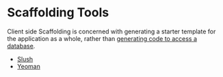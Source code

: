 # Scaffolding Tools

Client side Scaffolding is concerned with generating a starter template for the application as a whole, rather than [generating code to access a database](https://en.wikipedia.org/wiki/Scaffold_%28programming%29). 

* [Slush](http://slushjs.github.io/#/)
* [Yeoman](http://yeoman.io/)





































 






